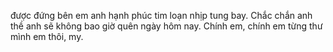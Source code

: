 được đứng bên em anh hạnh phúc tim loạn nhịp tung bay. Chắc chắn anh thề anh sẽ không bao giờ quên ngày hôm nay. Chính em, chính em từng thư mình em thôi, my.